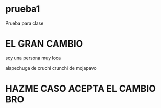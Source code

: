 # prueba1
Prueba para clase
# EL GRAN CAMBIO
soy una persona muy loca

alapechuga de cruchi crunchi de mojapavo
# HAZME CASO ACEPTA EL CAMBIO BRO


